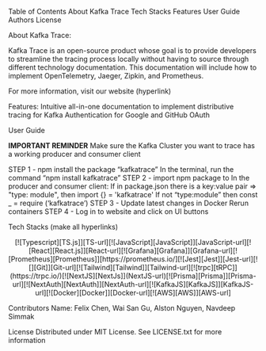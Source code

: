 Table of Contents
About Kafka Trace
Tech Stacks
Features
User Guide
Authors
License

About Kafka Trace:

Kafka Trace is an open-source product whose goal is to provide developers to streamline the tracing process locally without having to source through different technology documentation. This documentation will include how to implement OpenTelemetry, Jaeger, Zipkin, and Prometheus.

For more information, visit our website (hyperlink)



Features:
Intuitive all-in-one documentation to implement distributive tracing for Kafka
Authentication for Google and GitHub OAuth

User Guide

**IMPORTANT REMINDER**
Make sure the Kafka Cluster you want to trace has a working producer and consumer client

STEP 1 - npm install the package “kafkatrace”
In the terminal, run the command “npm install kafkatrace”
STEP 2 - import npm package to 
In the producer and consumer client:
       If in package.json there is a key:value pair => "type: module", then import {} = 'kafkatrace'
       If not “type:module” then const _ = require (‘kafkatrace’)
STEP 3 - Update latest changes in Docker
Rerun containers
STEP 4 -
Log in to website and click on UI buttons

Tech Stacks (make all hyperlinks)

<div align="center" width="100%">
[![Typescript][TS.js]][TS-url][![JavaScript][JavaScript]][JavaScript-url][![React][React.js]][React-url][![Grafana][Grafana]][Grafana-url][![Prometheus][Prometheus]][https://prometheus.io/][![Jest][Jest]][Jest-url][![][Git]][Git-url][![Tailwind][Tailwind]][Tailwind-url][![trpc][tRPC]](https://trpc.io/)[![NextJS][NextJs]](NextJS-url)[![Prisma][Prisma]][Prisma-url][![NextAuth][NextAuth]][NextAuth-url][![KafkaJS][KafkaJS]][KafkaJS-url][![Docker][Docker]][Docker-url][![AWS][AWS]][AWS-url]

</div>

Contributors
Name: Felix Chen, Wai San Gu, Alston Nguyen, Navdeep Simmak

License
Distributed under MIT License. See LICENSE.txt for more information



